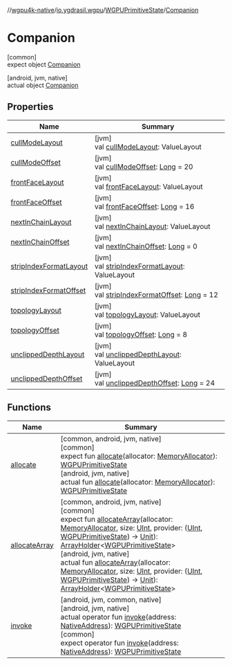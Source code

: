 //[wgpu4k-native](../../../../index.md)/[io.ygdrasil.wgpu](../../index.md)/[WGPUPrimitiveState](../index.md)/[Companion](index.md)

# Companion

[common]\
expect object [Companion](index.md)

[android, jvm, native]\
actual object [Companion](index.md)

## Properties

| Name | Summary |
|---|---|
| [cullModeLayout](cull-mode-layout.md) | [jvm]<br>val [cullModeLayout](cull-mode-layout.md): ValueLayout |
| [cullModeOffset](cull-mode-offset.md) | [jvm]<br>val [cullModeOffset](cull-mode-offset.md): [Long](https://kotlinlang.org/api/core/kotlin-stdlib/kotlin/-long/index.html) = 20 |
| [frontFaceLayout](front-face-layout.md) | [jvm]<br>val [frontFaceLayout](front-face-layout.md): ValueLayout |
| [frontFaceOffset](front-face-offset.md) | [jvm]<br>val [frontFaceOffset](front-face-offset.md): [Long](https://kotlinlang.org/api/core/kotlin-stdlib/kotlin/-long/index.html) = 16 |
| [nextInChainLayout](next-in-chain-layout.md) | [jvm]<br>val [nextInChainLayout](next-in-chain-layout.md): ValueLayout |
| [nextInChainOffset](next-in-chain-offset.md) | [jvm]<br>val [nextInChainOffset](next-in-chain-offset.md): [Long](https://kotlinlang.org/api/core/kotlin-stdlib/kotlin/-long/index.html) = 0 |
| [stripIndexFormatLayout](strip-index-format-layout.md) | [jvm]<br>val [stripIndexFormatLayout](strip-index-format-layout.md): ValueLayout |
| [stripIndexFormatOffset](strip-index-format-offset.md) | [jvm]<br>val [stripIndexFormatOffset](strip-index-format-offset.md): [Long](https://kotlinlang.org/api/core/kotlin-stdlib/kotlin/-long/index.html) = 12 |
| [topologyLayout](topology-layout.md) | [jvm]<br>val [topologyLayout](topology-layout.md): ValueLayout |
| [topologyOffset](topology-offset.md) | [jvm]<br>val [topologyOffset](topology-offset.md): [Long](https://kotlinlang.org/api/core/kotlin-stdlib/kotlin/-long/index.html) = 8 |
| [unclippedDepthLayout](unclipped-depth-layout.md) | [jvm]<br>val [unclippedDepthLayout](unclipped-depth-layout.md): ValueLayout |
| [unclippedDepthOffset](unclipped-depth-offset.md) | [jvm]<br>val [unclippedDepthOffset](unclipped-depth-offset.md): [Long](https://kotlinlang.org/api/core/kotlin-stdlib/kotlin/-long/index.html) = 24 |

## Functions

| Name | Summary |
|---|---|
| [allocate](allocate.md) | [common, android, jvm, native]<br>[common]<br>expect fun [allocate](allocate.md)(allocator: [MemoryAllocator](../../../ffi/-memory-allocator/index.md)): [WGPUPrimitiveState](../index.md)<br>[android, jvm, native]<br>actual fun [allocate](allocate.md)(allocator: [MemoryAllocator](../../../ffi/-memory-allocator/index.md)): [WGPUPrimitiveState](../index.md) |
| [allocateArray](allocate-array.md) | [common, android, jvm, native]<br>[common]<br>expect fun [allocateArray](allocate-array.md)(allocator: [MemoryAllocator](../../../ffi/-memory-allocator/index.md), size: [UInt](https://kotlinlang.org/api/core/kotlin-stdlib/kotlin/-u-int/index.html), provider: ([UInt](https://kotlinlang.org/api/core/kotlin-stdlib/kotlin/-u-int/index.html), [WGPUPrimitiveState](../index.md)) -&gt; [Unit](https://kotlinlang.org/api/core/kotlin-stdlib/kotlin/-unit/index.html)): [ArrayHolder](../../../ffi/-array-holder/index.md)&lt;[WGPUPrimitiveState](../index.md)&gt;<br>[android, jvm, native]<br>actual fun [allocateArray](allocate-array.md)(allocator: [MemoryAllocator](../../../ffi/-memory-allocator/index.md), size: [UInt](https://kotlinlang.org/api/core/kotlin-stdlib/kotlin/-u-int/index.html), provider: ([UInt](https://kotlinlang.org/api/core/kotlin-stdlib/kotlin/-u-int/index.html), [WGPUPrimitiveState](../index.md)) -&gt; [Unit](https://kotlinlang.org/api/core/kotlin-stdlib/kotlin/-unit/index.html)): [ArrayHolder](../../../ffi/-array-holder/index.md)&lt;[WGPUPrimitiveState](../index.md)&gt; |
| [invoke](invoke.md) | [android, jvm, common, native]<br>[android, jvm, native]<br>actual operator fun [invoke](invoke.md)(address: [NativeAddress](../../../ffi/-native-address/index.md)): [WGPUPrimitiveState](../index.md)<br>[common]<br>expect operator fun [invoke](invoke.md)(address: [NativeAddress](../../../ffi/-native-address/index.md)): [WGPUPrimitiveState](../index.md) |